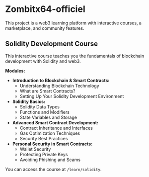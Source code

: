 # Zombitx64-officiel

This project is a web3 learning platform with interactive courses, a marketplace, and community features.

## Solidity Development Course

This interactive course teaches you the fundamentals of blockchain development with Solidity and web3.

**Modules:**

*   **Introduction to Blockchain & Smart Contracts:**
    *   Understanding Blockchain Technology
    *   What are Smart Contracts?
    *   Setting Up Your Solidity Development Environment
*   **Solidity Basics:**
    *   Solidity Data Types
    *   Functions and Modifiers
    *   State Variables and Storage
*   **Advanced Smart Contract Development:**
    *   Contract Inheritance and Interfaces
    *   Gas Optimization Techniques
    *   Security Best Practices
* **Personal Security in Smart Contracts:**
    * Wallet Security
    * Protecting Private Keys
    * Avoiding Phishing and Scams

You can access the course at `/learn/solidity`.
